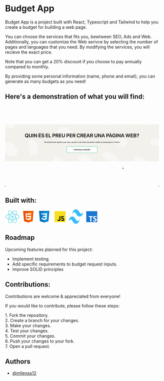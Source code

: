 # Budget App

Budget App is a project built with React, Typescript and Tailwind to help you create a budget for building a web page.

You can choose the services that fits you, bewtween SEO, Ads and Web. Additionally, you can customize the Web serivce by selecting the number of pages and languages that you need. By modifying the services, you will recieve the exact price.

Note that you can get a 20% discount if you choose to pay annually compared to monthly.

By providing some personal information (name, phone and email), you can generate as many budgets as you need!

## Here's a demonstration of what you will find:

![visual](./public/visuals-s6.gif)

## Built with:

![React](./public/react-logo.png)
![html](./public/html.png)
![css](./public/css.png)
![js](./public/js.png)
![tailwind](./public/tailwind.png)
![typescript](./public/typescript.png)

## Roadmap

Upcoming features planned for this project:

- Implement testing.
- Add specific requirements to budget request inputs.
- Improve SOLID principles

## Contributions:

Contributions are welcome & appreciated from everyone!

If you would like to contribute, please follow these steps:

1\. Fork the repository.  
 2\. Create a branch for your changes.  
 3\. Make your changes.  
 4\. Test your changes.  
 5\. Commit your changes.  
 6\. Push your changes to your fork.  
 7\. Open a pull request.

## Authors

- [@mllenas12](https://www.github.com/mllenas12)
